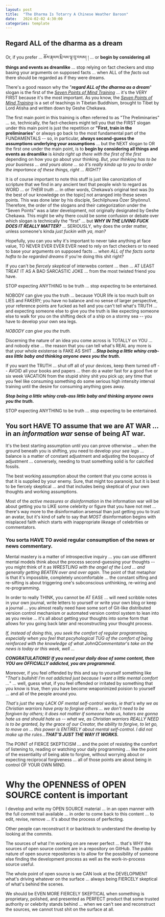 ```yaml
---
layout: post
title:  "The Dharma Is Totarry A Chinese Weather Baroon"
date:   2024-02-02 4:30:00
categories: template
---
```




## Regard ALL of the dharma as a dream

Or, if you prefer ... ཆོས་རྣམས་རྨི་ལམ་ལྟ་བུ་བསམ། ། ... or **begin by considering all things and events as dreamlike** ... stop relying on fact checkers and stop basing your arguments on supposed facts ... when ALL of the *facts* out there should be regarded as if they were dreams.

There's a good reason why the "***regard ALL of the dharma as a dream***" slogan is the first of the *[Seven Points of Mind Training](https://www.rigpawiki.org/index.php?title=Seven_Points_of_Mind_Training)* ... it's the VERY FIRST because it's the most important.  As you know, the *[Seven Points of Mind Training](https://www.rigpawiki.org/index.php?title=Seven_Points_of_Mind_Training)* is a set of teachings in Tibetan Buddhism, brought to Tibet by Lord Atisha and written down by Geshe Chekawa. 

The first main point in this training is often referred to as "The Preliminaries" ... so, technically, the fact-checkers might tell you that the FIRST slogan under this main point is just the repetition or **"First, train in the preliminaries**" or always go back to the most fundamental part of the FUNDAMENTALS -- so, in particular, **always second-guess the assumptions underlying your assumptions** ... but the NEXT slogan to OR the first one under the main point, is to **begin by considering all things and events as dreamlike** is *kinda right up there with the first of the first* depending on how you go about your thinking. *But, your thinking has to be your business ... and yours alone ... so it's really kinda up to you to order the importance of these things, right ... RIGHT?*

It is of course important to note this stuff is just like canonization of scripture that we find in any ancient text that people wish to regard as WORD ... or *THEIR truth* ... in other words, Chekawa’s original text was [to the best of our knowledge on the topic] not arranged into these seven points. This was done later by his disciple, Sechilphuwa Özer Shyönnu1. Therefore, the order of the slogans and their categorization under the “Seven Points” was a later development, not originally designated by Geshe Chekawa. This might be why there could be some confusion or debate over which slogan is technically the “first” ... but ***WHY IN THE LIVING FUCK DOES IT REALLY MATTER?*** ... SERIOUSLY, why does the order matter, unless someone's kinda *just fuckin with ya, man?* 

Hopefully, you can you why it's important to never take anything at face value, TO NEVER EVER EVER EVER need to rely on fact checkers or to need to base your arguments on supposed facts ... *when ALL of the facts sorta hafta to be regarded dreams* if you're doing this shit right?

If you can't be *fiercely skeptical* of interwebs content ... then ... AT LEAST TREAT IT AS A BAD SARCASTIC JOKE ... from the most twisted friend you have.

STOP expecting ANYTHING to be truth ... stop expecting to be entertained.

NOBODY can give you the truth ... because YOUR life is too much built on LIES and FAKERY; you have no balance and no sense of larger perspective, your reference points are fucked as hell and you can't tell what's TRUTH ... and expecting someone else to give you the truth is like expecting someone else to walk for you on the shifting deck of a ship on a stormy sea -- you have to develop your own sea legs. 

*NOBODY can give you the truth.* 

Discerning the nature of an idea you come across is TOTALLY on YOU ... and nobody else ... the reason that you can tell what's REAL any more is that your whole existense is FAKE AS SHIT ...***Stop being a little whiny crab-ass little baby and thinking anyone owes you the truth.***

If you want the TRUTH ... shut off all of your devices, keep them turned off -- AVOID all your books and papers ... then do a water fast for a good five or six week VACATION from the stupid shiny shit you pick up; any time that you feel like consuming something do some serious high intensity interval training until the desire for consuming anything goes away.

***Stop being a little whiny crab-ass little baby and thinking anyone owes you the truth.***

STOP expecting ANYTHING to be truth ... stop expecting to be entertained.

## You sort HAVE TO assume that we are AT WAR ... in an *information war* sense of being AT war.

It's the best starting assumption until you can prove otherwise ... when the ground beneath you is shifting, you need to develop your *sea legs* ... balance is a matter of constant adjustment and adjusting the bouyancy of adjustment ... conversely, needing to trust something solid is for calcified fossils.

The best working assumption about the content that you come across is that it is supplied by your enemy.  Sure, that might too paranoid, but it is best to be fiercely skeptical ... and that includes being skeptical of your own thoughts and working assumptions.

Most of the *active measures* or *disinformation* in the information war will be about getting you to LIKE some celebrity or figure that you have not met ... there's way more to the disinformation arsensal than just getting you to trust an avatar, but it's kind of safe to say that *MOST* disinformation begins with misplaced faith which starts with inappropriate *like*age of celebrities or commentators. 

### You sorta HAVE TO avoid regular consumption of the news or news commentary.

Mental mastery is a matter of introspective inquiry ... you can use different mental models think about the process second-guessing your thoughts -- you might think of it as *WRESTLING with the angel of the Lord ... and generally getting BEATEN over and over again.* The point of that metaphor is that it's impossible, completely uncomfortable ... the constant sifting and re-sifting is about triggering one's subconscious unthinking, re-wiring and re-programming.

In order to really THINK, you cannot be AT EASE ... will need scribble notes in your own journal, write letters to yourself or write your own blog or keep a journal ... you almost really need have some sort of Git-like distributed version control mechanism or automated version control system to lean into as you revise ... it's all about getting your thoughts into some form that allows for you going back later and reconstructing your thought process.

*If, instead of doing this, you seek the comfort of regular programming, especially when you feel that pscyhological TUG of the comfort of being reinforced with the knowledge of what _JohnQCommentator_'s take on the news is today or this week, well ...* 

***CONGRATULATIONS! If you need your daily dose of some content, then YOU are OFFICIALLY addicted, you are programmed.***

Moreover, if you feel offended by this and say to yourself something like "*That's bullshit! I'm not addicted just because I want a little mental comfort ...*" ... well, guess what, if you feel offended or irritated by something that you know is true, then you have become weaponinized poision to yourself ... and all of the people around you. 

*That's just the way LACK OF mental self-control works, ie that's why we as Christian warriors have pray to forgive others ... we don't need to be forgiven by others; it does not matter if someone hate us, haters are gonna hate us and should hate us -- what we, as Christian warriors REALLY NEED is to be granted, by the grace of our Creator, the ability to forgive, to let go, to move on ... this power is ENTIRELY about mental self-control. I did not make up the rules*...***THAT'S JUST THE WAY IT WORKS.***

The POINT of FIERCE SKEPTICISM ... and the point of resisting the comfort of listening to, reading or watching your daily programming ... like the point of the essentiality of being able to forgive, without worrying about or expecting reciprocal forgiveness ... all of those points are about being in control OF YOUR OWN MIND.


# Why the OPENNESS of OPEN SOURCE content is important


I develop and write my OPEN SOURCE material ... in an open manner with the full commit trail available ... in order to come back to this content ... to edit, revise, remove ... it's about the process of perfecting.

Other people can reconstruct it or backtrack to understand the develop by looking at the commits.

The sources of what I'm working on are never perfect ... that's WHY the sources of open source content are in a repository on GitHub. The public nature of open source repositories is to allow for the possibility of someone else finding the development process as well as the work-in-process source useful.

The whole point of open source is we CAN look at the DEVELOPMENT what's driving whatever on the surface ... always being FIERCELY skeptical of what's behind the scenes.

We should be EVEN MORE FIERCELY SKEPTICAL when something is proprietary, polished, and presented as PERFECT product that some trusted authority or celebrity stands behind ... when we can't see and reconstruct the sources, we cannot trust shit on the surface at all.
